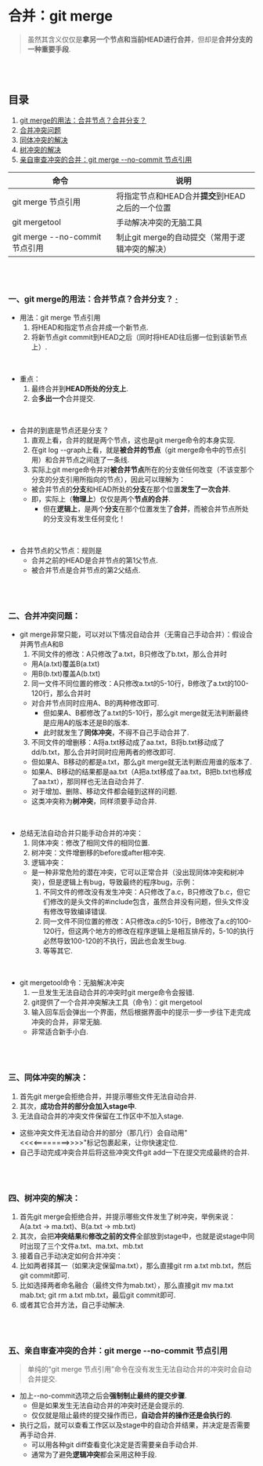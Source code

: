 # 合并：git merge
> 虽然其含义仅仅是**拿另一个节点和当前HEAD进行合并**，但却是**合并分支的一种重要手段**.

<br><br>

## 目录
1. [git merge的用法：合并节点？合并分支？](#一git-merge的用法合并节点合并分支--)
2. [合并冲突问题](#二合并冲突问题)
3. [同体冲突的解决](#三同体冲突的解决)
4. [树冲突的解决](#四树冲突的解决)
5. [亲自审查冲突的合并：git merge --no-commit 节点引用](#五亲自审查冲突的合并git-merge---no-commit-节点引用)

| 命令 | 说明 |
| --- | --- |
| git merge 节点引用 | 将指定节点和HEAD合并**提交**到HEAD之后的一个位置 |
| git mergetool | 手动解决冲突的无脑工具 |
| git merge --no-commit 节点引用 | 制止git merge的自动提交（常用于逻辑冲突的解决）|

<br><br>

### 一、git merge的用法：合并节点？合并分支？  [·](#目录)

- 用法：git merge 节点引用
  1. 将HEAD和指定节点合并成一个新节点.
  2. 将新节点git commit到HEAD之后（同时将HEAD往后挪一位到该新节点上）.

<br>

- 重点：
  1. 最终合并到**HEAD所处的分支上**.
  2. 会**多出一个**合并提交.

<br>

- 合并的到底是节点还是分支？
  1. 直观上看，合并的就是两个节点，这也是git merge命令的本身实现.
  2. 在git log --graph上看，就是**被合并的节点**（git merge命令中的节点引用）和合并节点之间连了一条线.
  3. 实际上git merge命令并对**被合并节点**所在的分支做任何改变（不该变那个分支的分支引用所指向的节点），因此可以理解为：
    - 被合并节点的**分支**和HEAD所处的**分支**在那个位置**发生了一次合并**.
    - 即，实际上（**物理上**）仅仅是两个**节点的合并**.
      - 但在**逻辑上**，是两个**分支**在那个位置发生了**合并**，而被合并节点所处的分支没有发生任何变化！

<br>

- 合并节点的父节点：规则是
  - 合并之前的HEAD是合并节点的第1父节点.
  - 被合并节点是合并节点的第2父结点.

<br><br>

### 二、合并冲突问题：

- git merge非常只能，可以对以下情况自动合并（无需自己手动合并）：假设合并两节点A和B
  1. 不同文件的修改：A只修改了a.txt，B只修改了b.txt，那么合并时
    - 用A(a.txt)覆盖B(a.txt)
    - 用B(b.txt)覆盖A(b.txt)
  2. 同一文件不同位置的修改：A只修改a.txt的5-10行，B修改了a.txt的100-120行，那么合并时
    - 对合并节点同时应用A、B的两种修改即可.
      - 但如果A、B都修改了a.txt的5-10行，那么git merge就无法判断最终是应用A的版本还是B的版本.
      - 此时就发生了**同体冲突**，不得不自己手动合并了.
  3. 不同文件的增删移：A将a.txt移动成了aa.txt，B将b.txt移动成了dd/b.txt，那么合并时同时应用两者的修改即可.
    - 但如果A、B移动的都是a.txt，那么git merge就无法判断应用谁的版本了.
    - 如果A、B移动的结果都是aa.txt（A把a.txt移成了aa.txt，B把b.txt也移成了aa.txt），那同样也无法自动合并了.
    - 对于增加、删除、移动文件都会碰到这样的问题.
    - 这类冲突称为**树冲突**，同样须要手动合并.

<br>

- 总结无法自动合并只能手动合并的冲突：
  1. 同体冲突：修改了相同文件的相同位置.
  2. 树冲突：文件增删移的before或after相冲突.
  3. 逻辑冲突：
    - 是一种非常危险的潜在冲突，它可以正常合并（没出现同体冲突和树冲突），但是逻辑上有bug，导致最终的程序bug，示例：
      1. 不同文件的修改没有发生冲突：A只修改了a.c，B只修改了b.c，但它们修改的是头文件的\#include包含，虽然合并没有问题，但头文件没有修改导致编译错误.
      2. 同一文件不同位置的修改：A只修改a.c的5-10行，B修改了a.c的100-120行，但这两个地方的修改在程序逻辑上是相互排斥的，5-10的执行必然导致100-120的不执行，因此也会发生bug.
      3. 等等其它.

<br>

- git mergetool命令：无脑解决冲突
  1. 一旦发生无法自动合并的冲突时git merge命令会报错.
  2. git提供了一个合并冲突解决工具（命令）：git mergetool
  3. 输入回车后会弹出一个界面，然后根据界面中的提示一步一步往下走完成冲突的合并，非常无脑.
    - 非常适合新手小白.

<br><br>

### 三、同体冲突的解决：

1. 首先git merge会拒绝合并，并提示哪些文件无法自动合并.
2. 其次，**成功合并的部分会加入stage中**.
3. 无法自动合并的冲突文件保留在工作区中不加入stage.
  - 这些冲突文件无法自动合并的部分（那几行）会自动用"<<<<========>>>>"标记包裹起来，让你快速定位.
  - 自己手动完成冲突合并后将这些冲突文件git add一下在提交完成最终的合并.

<br><br>

### 四、树冲突的解决：

1. 首先git merge会拒绝合并，并提示哪些文件发生了树冲突，举例来说：A(a.txt -> ma.txt)、B(a.txt -> mb.txt)
2. 其次，会把**冲突结果**和**修改之前的文件**全部放到stage中，也就是说stage中同时出现了三个文件a.txt、ma.txt、mb.txt
3. 接着自己手动决定如何合并冲突：
  1. 比如两者择其一（如果决定保留ma.txt），那么直接git rm a.txt mb.txt，然后git commit即可.
  2. 比如选择两者命名融合（最终文件为mab.txt），那么直接git mv ma.txt mab.txt; git rm a.txt mb.txt，最后git commit即可.
  3. 或者其它合并方法，自己手动解决.

<br><br>

### 五、亲自审查冲突的合并：git merge --no-commit 节点引用
> 单纯的“git merge 节点引用”命令在没有发生无法自动合并的冲突时会自动合并提交.

- 加上\-\-no\-commit选项之后会**强制制止最终的提交步骤**.
  - 但是如果发生无法自动合并的冲突时还是会提示的.
  - 仅仅就是阻止最终的提交操作而已，**自动合并的操作还是会执行的**.
- 执行之后，就可以查看工作区以及stage中的自动合并结果，并决定是否需要再手动合并.
  - 可以用各种git diff查看变化决定是否需要亲自手动合并.
  - 通常为了避免**逻辑冲突**都会采用这种手段.
